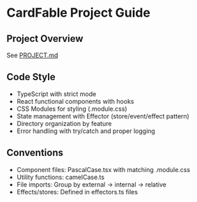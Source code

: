 # CardFable Project Guide

## Project Overview
See [PROJECT.md](./PROJECT.md)

## Code Style
- TypeScript with strict mode
- React functional components with hooks
- CSS Modules for styling (.module.css)
- State management with Effector (store/event/effect pattern)
- Directory organization by feature
- Error handling with try/catch and proper logging

## Conventions
- Component files: PascalCase.tsx with matching .module.css
- Utility functions: camelCase.ts
- File imports: Group by external → internal → relative
- Effects/stores: Defined in effectors.ts files